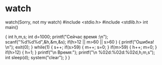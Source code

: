 # watch
watch(Sorry, not my watch)
#include <stdio.h>
#include <stdlib.h>
int main()

 {
    int h,m,s;
    int d=1000;
    printf("Cейчас время :\n");
    scanf("%d%d%d",&h,&m,&s);
    if(h>12 || m>60 || s>60 )
       {
        printf("Ошибка! \n");
        exit(0);
       }
            while(1)
    {
       s++;
       if(s>59)
         {
            m++;
            s=0;
         }
        if(m>59)
       {
            h++;
            m=0;
       }
       if(h>12)
       {
            h=1;
       }
       printf("\n Время:");
       printf("\n %02d:%02d:%02d,h,m,s");
       int sleep(d);
       system("clear");
    }
}
